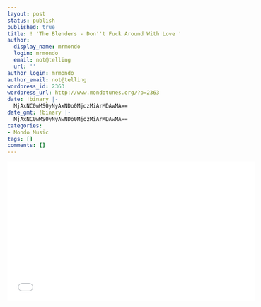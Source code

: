 ```yaml
---
layout: post
status: publish
published: true
title: ! 'The Blenders - Don''t Fuck Around With Love '
author:
  display_name: mrmondo
  login: mrmondo
  email: not@telling
  url: ''
author_login: mrmondo
author_email: not@telling
wordpress_id: 2363
wordpress_url: http://www.mondotunes.org/?p=2363
date: !binary |-
  MjAxNC0wMS0yNyAxNDo0MjozMiArMDAwMA==
date_gmt: !binary |-
  MjAxNC0wMS0yNyAwNDo0MjozMiArMDAwMA==
categories:
- Mondo Music
tags: []
comments: []
---
```

<iframe width="560" height="315" src="//www.youtube.com/embed/GoidXDF_vuA" frameborder="0"> </iframe>
